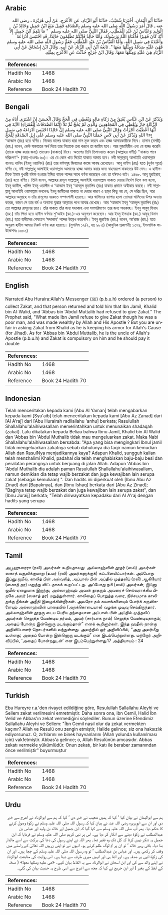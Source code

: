 ## Arabic


<div dir="rtl" lang="ar" style={{fontSize:'larger',backgroundColor:'#f8f9fa',padding:20}}>
حَدَّثَنَا أَبُو الْيَمَانِ، أَخْبَرَنَا شُعَيْبٌ، حَدَّثَنَا أَبُو الزِّنَادِ، عَنِ الأَعْرَجِ، عَنْ أَبِي هُرَيْرَةَ ـ رضى الله عنه ـ قَالَ أَمَرَ رَسُولُ اللَّهِ صلى الله عليه وسلم بِالصَّدَقَةِ فَقِيلَ مَنَعَ ابْنُ جَمِيلٍ وَخَالِدُ بْنُ الْوَلِيدِ وَعَبَّاسُ بْنُ عَبْدِ الْمُطَّلِبِ‏.‏ فَقَالَ النَّبِيُّ صلى الله عليه وسلم ‏ "‏ مَا يَنْقِمُ ابْنُ جَمِيلٍ إِلاَّ أَنَّهُ كَانَ فَقِيرًا فَأَغْنَاهُ اللَّهُ وَرَسُولُهُ، وَأَمَّا خَالِدٌ فَإِنَّكُمْ تَظْلِمُونَ خَالِدًا، قَدِ احْتَبَسَ أَدْرَاعَهُ وَأَعْتُدَهُ فِي سَبِيلِ اللَّهِ، وَأَمَّا الْعَبَّاسُ بْنُ عَبْدِ الْمُطَّلِبِ فَعَمُّ رَسُولِ اللَّهِ صلى الله عليه وسلم فَهْىَ عَلَيْهِ صَدَقَةٌ وَمِثْلُهَا مَعَهَا ‏"‏‏.‏ تَابَعَهُ ابْنُ أَبِي الزِّنَادِ عَنْ أَبِيهِ‏.‏ وَقَالَ ابْنُ إِسْحَاقَ عَنْ أَبِي الزِّنَادِ هِيَ عَلَيْهِ وَمِثْلُهَا مَعَهَا‏.‏ وَقَالَ ابْنُ جُرَيْجٍ حُدِّثْتُ عَنِ الأَعْرَجِ بِمِثْلِهِ‏.‏
</div>
<div style={{backgroundColor:'#f8f9fa',padding:20, marginBottom: 10}}><table> <thead> <tr> <th>References:</th> <th></th> </tr> </thead> <tbody><tr><td>Hadith No</td><td>1468</td></tr><tr><td>Arabic No</td><td>1468</td></tr><tr><td>Reference</td><td>Book 24 Hadith 70</td></tr></tbody></table></div>

## Bengali


<div dir="ltr" lang="bn" style={{fontSize:'larger',backgroundColor:'#f8f9fa',padding:20}}>
وَيُذْكَرُ عَنْ ابْنِ عَبَّاسٍ يُعْتِقُ مِنْ زَكَاةِ مَالِهِ وَيُعْطِي فِي الْحَجِّ وَقَالَ الْحَسَنُ إِنْ اشْتَرَى أَبَاهُ مِنْ الزَّكَاةِ جَازَ وَيُعْطِي فِي الْمُجَاهِدِينَ وَالَّذِي لَمْ يَحُجَّ ثُمَّ تَلاَ (إِنَّمَا الصَّدَقَاتُ لِلْفُقَرَاءِ) الآيَةَ فِي أَيِّهَا أَعْطَيْتَ أَجْزَأَتْ وَقَالَ النَّبِيُّ صلى الله عليه وسلم إِنَّ خَالِدًا احْتَبَسَ أَدْرَاعَهُ فِي سَبِيلِ اللهِ وَيُذْكَرُ عَنْ أَبِي لاَسٍ حَمَلَنَا النَّبِيُّ صلى الله عليه وسلم عَلَى إِبِلِ الصَّدَقَةِ لِلْحَجِّ ইবনু ‘আব্বাস (রাঃ) হতে বর্ণিত। নিজের মালের যাকাত দ্বারা দাস মুক্ত করবে এবং হাজ্জ আদায়কারীকে দিবে। হাসান (বসরী) (রহ.) বলেন, কেউ যাকাতের অর্থ দিয়ে তার পিতাকে ক্রয় করলে তা জায়িয হবে। আর মুজাহিদ্বীন এবং যে হাজ্জ করেনি (তাকে হাজ্জ করার জন্য) তাদেরও (যাকাত) দিবে। অতঃপর তিনি তিলাওয়াত করেন (আল্লাহর বাণীঃ) ‘‘যাকাত পাবে দরিদ্রগণ’’- (আত্-তওবাঃ ৬০)। এর যে কোন খাত দিয়েই যাকাত আদায় হবে। নবী সাল্লাল্লাহু আলাইহি ওয়াসাল্লাম বলেনঃ খালিদ (ইবনু ওয়ালিদ) (রাঃ) তার বর্মসমূহ জিহাদের কাজে আবদ্ধ রেখেছেন। আবূ লাইস (রাঃ) হতে (দুর্বল সূত্রে) বর্ণিত যে, নবী সাল্লাল্লাহু আলাইহি ওয়াসাল্লাম আমাদের হাজ্জ আদায় করার জন্য বাহনরূপে যাকাতের উট দেন। এ হাদীসটিকে ইমাম বুখারী যঈফ হওয়ার ইঙ্গিত বাহক শব্দের সাথে বর্ণনা করেছেন এবং তা যঈফও বটে। ১৪৬৮. আবূ হুরাইরাহ্ (রাঃ) হতে বর্ণিত। তিনি বলেন, আল্লাহর রাসূল সাল্লাল্লাহু আলাইহি ওয়াসাল্লাম যাকাত দেয়ার নির্দেশ দিলে বলা হলো, ইবনু জামীল, খালিদ ইবনু ওয়ালীদ ও ‘আব্বাস ইবনু ‘আবদুল মুত্তালিব (রাঃ) যাকাত প্রদানে অস্বীকার করছে। নবী সাল্লাল্লাহু আলাইহি ওয়াসাল্লাম বললেনঃ ইবনু জামীলের যাকাত না দেয়ার কারণ এ ছাড়া কিছু নয় যে, সে দরিদ্র ছিল, পরে আল্লাহর অনুগ্রহে ও তাঁর রাসূলের বরকতে সম্পদশালী হয়েছে। আর খালিদের ব্যাপার হলো তোমরা খালিদের উপর অন্যায় করেছ, কারণ সে তার বর্ম ও অন্যান্য যুদ্ধাস্ত্র আল্লাহর পথে আবদ্ধ রেখেছে। আর ‘আব্বাস ইবনু ‘আবদুল মুত্তালিব (রাঃ) তো আল্লাহর রাসূলের চাচা। তাঁর যাকাত তাঁর জন্য সদাকাহ এবং সমপরিমাণও তার জন্য সদাকাহ। ইবনু আবুয্ যিনাদ (রহ.) তাঁর পিতা হতে হাদীস বর্ণনায় শু‘আইব (রহ.)-এর অনুসরণ করেছেন। আর ইবনু ইসহাক (রহ.) আবুয্ যিনাদ (রহ.) হতে হাদীসের শেষাংশে ‘সদাকাহ’ শব্দের উল্লেখ করেননি। ইবনু জুরাইজ (রহ.) বলেন, আ‘রাজ (রহ.) হতে অনুরূপ হাদীস আমার নিকট বর্ণনা করা হয়েছে। (মুসলিম ১২/২, হাঃ ৯৮৩) (আধুনিক প্রকাশনীঃ ১৩৭৪, ইসলামিক ফাউন্ডেশনঃ ১৩৮০)
</div>
<div style={{backgroundColor:'#f8f9fa',padding:20, marginBottom: 10}}><table> <thead> <tr> <th>References:</th> <th></th> </tr> </thead> <tbody><tr><td>Hadith No</td><td>1468</td></tr><tr><td>Arabic No</td><td>1468</td></tr><tr><td>Reference</td><td>Book 24 Hadith 70</td></tr></tbody></table></div>

## English


<div dir="ltr" lang="en" style={{fontSize:'larger',backgroundColor:'#f8f9fa',padding:20}}>
Narrated Abu Huraira:Allah's Messenger (ﷺ) (p.b.u.h) ordered (a person) to collect Zakat, and that person returned and told him that Ibn Jamil, Khalid bin Al-Walid, and 'Abbas bin 'Abdul Muttalib had refused to give Zakat." The Prophet said, "What made Ibn Jamil refuse to give Zakat though he was a poor man, and was made wealthy by Allah and His Apostle ? But you are unfair in asking Zakat from Khalid as he is keeping his armor for Allah's Cause (for Jihad). As for 'Abbas bin 'Abdul Muttalib, he is the uncle of Allah's Apostle (p.b.u.h) and Zakat is compulsory on him and he should pay it double
</div>
<div style={{backgroundColor:'#f8f9fa',padding:20, marginBottom: 10}}><table> <thead> <tr> <th>References:</th> <th></th> </tr> </thead> <tbody><tr><td>Hadith No</td><td>1468</td></tr><tr><td>Arabic No</td><td>1468</td></tr><tr><td>Reference</td><td>Book 24 Hadith 70</td></tr></tbody></table></div>

## Indonesian


<div dir="ltr" lang="id" style={{fontSize:'larger',backgroundColor:'#f8f9fa',padding:20}}>
Telah menceritakan kepada kami [Abu Al Yaman] telah mengabarkan kepada kami [Syu'aib] telah menceritakan kepada kami [Abu Az Zanad] dari [Al A'raj] dari [Abu Hurairah radliallahu 'anhu] berkata; Rasulullah Shallallahu'alaihiwasallam memerintahkan untuk menunaikan shadaqah (zakat). Lalu dikatakan kepada Beliau bahwa Ibnu Jamil, Khalid bin Al Walid dan 'Abbas bin 'Abdul Muthalib tidak mau mengeluarkan zakat. Maka Nabi Shallallahu'alaihiwasallam bersabda: "Apa yang bisa mengingkari Ibnul jamil tidak mengeluarkan zakatnya sebab dahulunya dia faqir namun kemudian Allah dan RasulNya menjadikannya kaya? Adapun Khalid, sungguh kalian telah menzhalimi Khalid, padahal dia telah menghabiskan baju-baju besi dan peralatan perangnya untuk berjuang di jalan Allah. Adapun 'Abbas bin 'Abdul Muthalib dia adalah paman Rasulullah Shallallahu'alaihiwasallam, namun demikian dia tetap wajib berzakat dan juga kewajiban lain serupa zakat (sebagai kemuliaan) ". Dan hadits ini diperkuat oleh [Ibnu Abu Az Zinad] dari [Bapaknya], dan [Ibnu Ishaq] berkata dari [Abu Az Zinad]; "Baginya tetap wajib berzakat dan juga kewajiban lain serupa zakat", dan [Ibnu Juraij] berkata; "Telah diriwayatkan kepadaku dari Al A'raj dengan hadits yang serupa
</div>
<div style={{backgroundColor:'#f8f9fa',padding:20, marginBottom: 10}}><table> <thead> <tr> <th>References:</th> <th></th> </tr> </thead> <tbody><tr><td>Hadith No</td><td>1468</td></tr><tr><td>Arabic No</td><td>1468</td></tr><tr><td>Reference</td><td>Book 24 Hadith 70</td></tr></tbody></table></div>

## Tamil


<div dir="ltr" lang="ta" style={{fontSize:'larger',backgroundColor:'#f8f9fa',padding:20}}>
அபூஹுரைரா (ரலி) அவர்கள் கூறியதாவது: அல்லாஹ்வின் தூதர் (ஸல்) அவர்கள் ஸகாத் வசூலிக்குமாறு (உமர் (ரலி) அவர்களுக்குக்) கட்டளையிட்டார்கள். அப்போது இப்னு ஜமீல், காலித் பின் அல்வலீத், அப்பாஸ் பின் அப்தில் முத்தலிப் (ரலி) ஆகியோர் (ஸகாத் தர) மறுத்து விட்டதாகக் கூறப்பட்டது. அப்போது நபி (ஸல்) அவர்கள், இப்னு ஜமீல் ஏழையாக இருந்து, அல்லாஹ்வும் அவன் தூதரும் அவரைச் செல்வராக்கிய பிறகே அவர் (ஸகாத் தர) மறுத்துள்ளார். காலிதைப் பொறுத்த வரை, நிச்சயமாக காலிதுக்கு நீங்கள் அநீதி இழைக்கின்றீர்கள். அவரோ தம் கவசங்களையும் போர்க் கருவிகளையும் அல்லாஹ்வின் பாதையில் (அறக்கொடையாக) வழங்க முடிவு செய்திருந்தார். அல்லாஹ்வின் தூதரு டைய பெரிய தந்தையான அப்பாஸ் பின் அப்தில் முத்தலிப் அவர்கள் செலுத்த வேண்டிய தர்மம், அவர் (சார்பாக நாம்) செலுத்த வேண்டியதாகும்; அதைப் போன்ற இன்னொரு மடங்கும்தான்” எனக் கூறினார்கள். இந்த ஹதீஸ் நான்கு அறிவிப்பாளர் தொடர்களில் வந்துள்ளது. அவற்றில் ஓர் அறிவிப்பில், “அது அவர்மீது உள்ளது; அதைப் போன்ற இன்னொரு மடங்கும்” என இடம்பெற்றுள்ளது. மற்றோர் அறிவிப்பில், ‘அதைப் போன்றதுடன்’ என இடம்பெற்றுள்ளது.17 அத்தியாயம் : 24
</div>
<div style={{backgroundColor:'#f8f9fa',padding:20, marginBottom: 10}}><table> <thead> <tr> <th>References:</th> <th></th> </tr> </thead> <tbody><tr><td>Hadith No</td><td>1468</td></tr><tr><td>Arabic No</td><td>1468</td></tr><tr><td>Reference</td><td>Book 24 Hadith 70</td></tr></tbody></table></div>

## Turkish


<div dir="ltr" lang="tr" style={{fontSize:'larger',backgroundColor:'#f8f9fa',padding:20}}>
Ebu Hureyre r.a.'den rivayet edildiğine göre, Resulullah Sallallahu Aleyhi ve Sellem zekat verilmesini emretmiştir. Daha sonra ona, ibn Cemil, Halid İbn Velid ve Abbas'ın zekat vermediğini söylediler. Bunun üzerine Efendimiz Sallallahu Aleyhi ve Sellem: "İbn Cemil nasıl olur da zekat vermekten kaçınır? Allah ve Resulü onu zengin etmiştir, Halide gelince; siz ona haksızlık ediyorsunuz. O, zırhlarını ve binek hayvanlarını (Allah yolunda kullanılması için) vakfetmiştir. Abbas'a gelince; o, Allah Resulünün amcasıdır. Abbas zekatı vermekle yükümlüdür. Onun zekatı, bir katı ile beraber zamanından önce verilmiştir" buyurmuş­tur
</div>
<div style={{backgroundColor:'#f8f9fa',padding:20, marginBottom: 10}}><table> <thead> <tr> <th>References:</th> <th></th> </tr> </thead> <tbody><tr><td>Hadith No</td><td>1468</td></tr><tr><td>Arabic No</td><td>1468</td></tr><tr><td>Reference</td><td>Book 24 Hadith 70</td></tr></tbody></table></div>

## Urdu


<div dir="rtl" lang="ur" style={{fontSize:'larger',backgroundColor:'#f8f9fa',padding:20}}>
ہم سے ابوالیمان نے بیان کیا ‘ کہا کہ ہمیں شعیب نے خبر دی ‘ کہا کہ ہم سے ابوالزناد نے اعرج سے خبر دی اور ان سے ابوہریرہ رضی اللہ عنہ نے بیان کیا کہ رسول اللہ صلی اللہ علیہ وسلم نے زکوٰۃ وصول کرنے کا حکم دیا۔ پھر آپ صلی اللہ علیہ وسلم سے کہا گیا کہ ابن جمیل اور خالد بن ولید اور عباس بن عبدالمطلب نے زکوٰۃ دینے سے انکار کر دیا ہے۔ اس پر نبی کریم صلی اللہ علیہ وسلم نے فرمایا کہ ابن جمیل یہ شکر نہیں کرتا کہ کل تک وہ فقیر تھا۔ پھر اللہ نے اپنے رسول کی دعا کی برکت سے اسے مالدار بنا دیا۔ باقی رہے خالد ‘ تو ان پر تم لوگ ظلم کرتے ہو۔ انہوں نے تو اپنی زرہیں اللہ تعالیٰ کے راستے میں وقف کر رکھی ہیں۔ اور عباس بن عبدالمطلب ‘ تو وہ رسول اللہ صلی اللہ علیہ وسلم کے چچا ہیں۔ اور ان کی زکوٰۃ انہی پر صدقہ ہے۔ اور اتنا ہی اور انہیں میری طرف سے دینا ہے۔ اس روایت کی متابعت ابوالزناد نے اپنے والد سے کی اور ابن اسحاق نے ابوالزناد سے یہ الفاظ بیان کیے۔ «هي عليه ومثلها معها» ( صدقہ کے لفظ کے بغیر ) اور ابن جریج نے کہا کہ مجھ سے اعرج سے اسی طرح یہ حدیث بیان کی گئی۔
</div>
<div style={{backgroundColor:'#f8f9fa',padding:20, marginBottom: 10}}><table> <thead> <tr> <th>References:</th> <th></th> </tr> </thead> <tbody><tr><td>Hadith No</td><td>1468</td></tr><tr><td>Arabic No</td><td>1468</td></tr><tr><td>Reference</td><td>Book 24 Hadith 70</td></tr></tbody></table></div>